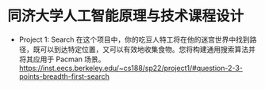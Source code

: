 # 同济大学人工智能原理与技术课程设计
- Project 1: Search
  在这个项目中，你的吃豆人特工将在他的迷宫世界中找到路径，既可以到达特定位置，又可以有效地收集食物。您将构建通用搜索算法并将其应用于 Pacman 场景。
  https://inst.eecs.berkeley.edu/~cs188/sp22/project1/#question-2-3-points-breadth-first-search
